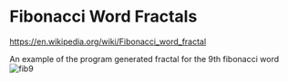 # Fibonacci Word Fractals

https://en.wikipedia.org/wiki/Fibonacci_word_fractal

An example of the program generated fractal for the 9th fibonacci word
![fib9](https://user-images.githubusercontent.com/22846809/81772551-2be9fb00-94b4-11ea-8ffc-0b654f063fd7.jpg)
